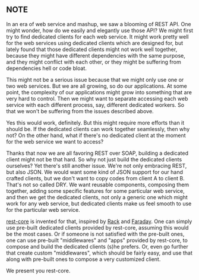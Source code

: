 
## NOTE

In an era of web service and mashup, we saw a blooming of REST API. One might
wonder, how do we easily and elegantly use those API? We might first try to
find dedicated clients for each web service. It might work pretty well for
the web services using dedicated clients which are designed for, but lately
found that those dedicated clients might not work well together, because
they might have different dependencies with the same purpose, and they might
conflict with each other, or they might be suffering from dependencies hell
or code bloat.

This might not be a serious issue because that we might only use one or two
web services. But we are all growing, so do our applications. At some point,
the complexity of our applications might grow into something that are very
hard to control. Then we might want to separate accessing each web service
with each different process, say, different dedicated workers. So that we
won't be suffering from the issues described above.

Yes this would work, definitely. But this might require more efforts than
it should be. If the dedicated clients can work together seamlessly, then
why not? On the other hand, what if there's no dedicated client at the
moment for the web service we want to access?

Thanks that now we are all favoring REST over SOAP, building a dedicated
client might not be that hard. So why not just build the dedicated clients
ourselves? Yet there's still another issue. We're not only embracing REST,
but also JSON. We would want some kind of JSON support for our hand crafted
clients, but we don't want to copy codes from client A to client B. That's
not so called DRY. We want reusable components, composing them together,
adding some specific features for some particular web service, and then we
get the dedicated clients, not only a generic one which might work for any
web service, but dedicated clients make us feel smooth to use for the
particular web service.

[rest-core][] is invented for that, inspired by [Rack][] and [Faraday][]. One
can simply use pre-built dedicated clients provided by rest-core, assuming
this would be the most cases. Or if someone is not satisfied with the
pre-built ones, one can use pre-built "middlewares" and "apps" provided by
rest-core, to compose and build the dedicated clients (s)he prefers. Or, even
go further that create custom "middlewares", which should be fairly easy,
and use that along with pre-built ones to compose a very customized client.

We present you rest-core.

[rest-core]: https://github.com/godfat/rest-core
[Rack]: https://github.com/rack/rack
[Faraday]: https://github.com/technoweenie/faraday
